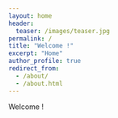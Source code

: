 ```yaml
---
layout: home
header: 
  teaser: /images/teaser.jpg
permalink: /
title: "Welcome !"
excerpt: "Home"
author_profile: true
redirect_from: 
  - /about/
  - /about.html
---
```



Welcome !
